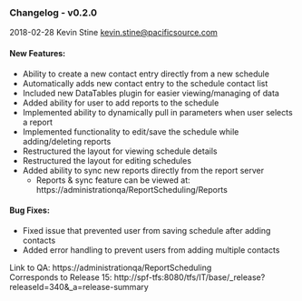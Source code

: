 ### Changelog - v0.2.0
2018-02-28 Kevin Stine <kevin.stine@pacificsource.com>

#### New Features:
* Ability to create a new contact entry directly from a new schedule
* Automatically adds new contact entry to the schedule contact list
* Included new DataTables plugin for easier viewing/managing of data
* Added ability for user to add reports to the schedule
* Implemented ability to dynamically pull in parameters when user selects a report
* Implemented functionality to edit/save the schedule while adding/deleting reports
* Restructured the layout for viewing schedule details
* Restructured the layout for editing schedules
* Added ability to sync new reports directly from the report server
  * Reports & sync feature can be viewed at: https://administrationqa/ReportScheduling/Reports

#### Bug Fixes:
* Fixed issue that prevented user from saving schedule after adding
contacts
* Added error handling to prevent users from adding multiple contacts

Link to QA: https://administrationqa/ReportScheduling  
Corresponds to Release 15: http://spf-tfs:8080/tfs/IT/base/_release?releaseId=340&_a=release-summary

